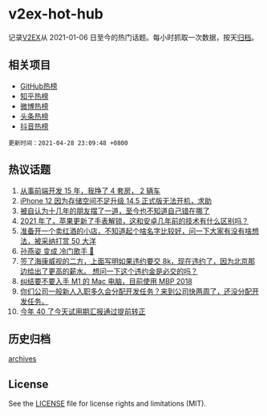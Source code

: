 # v2ex-hot-hub

 记录[V2EX](https://www.v2ex.com/)从 2021-01-06 日至今的热门话题。每小时抓取一次数据，按天[归档](archives)。
 
 ## 相关项目

- [GitHub热榜](https://github.com/lonnyzhang423/github-hot-hub)
- [知乎热榜](https://github.com/lonnyzhang423/zhihu-hot-hub)
- [微博热榜](https://github.com/lonnyzhang423/weibo-hot-hub)
- [头条热榜](https://github.com/lonnyzhang423/toutiao-hot-hub)
- [抖音热榜](https://github.com/lonnyzhang423/douyin-hot-hub)


 `更新时间：2021-04-28 23:09:48 +0800`

## 热议话题

1. [从事前端开发 15 年，我挣了 4 套房， 2 辆车](https://www.v2ex.com/t/773790)
1. [iPhone 12 因为存储空间不足升级 14.5 正式版无法开机，求助](https://www.v2ex.com/t/773744)
1. [被自认为十几年的朋友摆了一道，至今也不知道自己错在哪了](https://www.v2ex.com/t/773718)
1. [2021 年了，苹果更新了手表解锁，这和安卓几年前的技术有什么区别吗？](https://www.v2ex.com/t/773753)
1. [准备开一个卖红酒的小店，不知道起个啥名字比较好，问一下大家有没有啥想法，被采纳打赏 50 大洋](https://www.v2ex.com/t/773864)
1. [孙燕姿 变成 冷门歌手 🤔️](https://www.v2ex.com/t/773843)
1. [签了海康威视的二方，上面写明如果违约要交 8k，现在违约了，因为北京那边给出了更高的薪水。
想问一下这个违约金是必交的吗？](https://www.v2ex.com/t/773840)
1. [纠结要不要入手 M1 的 Mac 电脑，目前使用 MBP 2018](https://www.v2ex.com/t/773748)
1. [你们公司一般新人入职多久会分配开发任务？来到公司快两周了，还没分配开发任务。](https://www.v2ex.com/t/773779)
1. [今年 40 了今天试用期汇报通过提前转正](https://www.v2ex.com/t/773901)

## 历史归档

[archives](archives)

## License

See the [LICENSE](LICENSE) file for license rights and limitations (MIT).
